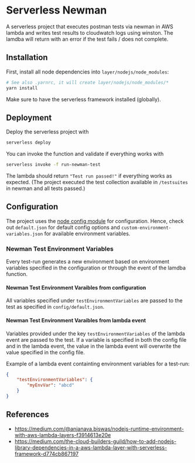 # Serverless Newman

A serverless project that executes postman tests via newman in AWS lambda and
writes test results to cloudwatch logs using winston. The lamdba will return
with an error if the test fails / does not complete.

## Installation

First, install all node dependencies into `layer/nodejs/node_modules`:

```sh
# See also .yarnrc, it will create layer/nodejs/node_modules/*
yarn install
```

Make sure to have the serverless framework installed (globally).

## Deployment

Deploy the serverless project with

```sh
serverless deploy
```

You can invoke the function and validate if everything works with

```sh
serverless invoke -f run-newman-test
```

The lambda should return `"Test run passed!"` if everything works as
expected. (The project executed the test collection available in
`/testsuites` in newman and all tests passed.)

## Configuration

The project uses the [node config
module](https://github.com/lorenwest/node-config) for configuration. Hence,
check out `default.json` for default config options and
`custom-environment-variables.json` for available environment variables.

### Newman Test Environment Variables

Every test-run generates a new environment based on environment variables
specified in the configuration or through the event of the lamdba function.

#### Newman Test Environment Varaibles from configuration

All variables specified under `testEnvironmentVariables` are passed to the
test as specified in `config/default.json`.

#### Newman Test Environment Varaibles from lambda event

Variables provided under the key `testEnvironmentVariables` of the lambda
event are passed to the test. If a variable is specified in both the config
file and in the lambda event, the value in the lambda event will overwrite
the value specified in the config file.

Example of a lambda event containting environment variables for a test-run:

```json
{
    "testEnvironmentVariables": {
        "myEnvVar": "abcd"
    }
}
```

## References

- https://medium.com/@anjanava.biswas/nodejs-runtime-environment-with-aws-lambda-layers-f3914613e20e
- https://medium.com/the-cloud-builders-guild/how-to-add-nodejs-library-dependencies-in-a-aws-lambda-layer-with-serverless-framework-d774cb867197
